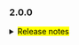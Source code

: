 <!--
 Licensed to the Apache Software Foundation (ASF) under one or more
 contributor license agreements.  See the NOTICE file distributed with
 this work for additional information regarding copyright ownership.
 The ASF licenses this file to You under the Apache License, Version 2.0
 (the "License"); you may not use this file except in compliance with
 the License.  You may obtain a copy of the License at

     http://www.apache.org/licenses/LICENSE-2.0

 Unless required by applicable law or agreed to in writing, software
 distributed under the License is distributed on an "AS IS" BASIS,
 WITHOUT WARRANTIES OR CONDITIONS OF ANY KIND, either express or implied.
 See the License for the specific language governing permissions and
 limitations under the License.
 -->

### 2.0.0

<details>	
  <summary><mark>Release notes</mark></summary>
### Seata-go 2.0.0

Seata-go 2.0.0 Released.

Seata-go is an easy-to-use, high-performance, open source distributed transaction solution.

The version is updated as follows:

### feature：

- [[#761](https://github.com/apache/incubator-seata-go/pull/761)]Support Update join
- [[#806](https://github.com/apache/incubator-seata-go/pull/806)]Add Release Drafter configuration files
- [[#659](https://github.com/apache/incubator-seata-go/pull/659)] support compress for AT undo log
- [[#574](https://github.com/apache/incubator-seata-go/pull/574)] support file and nacos service registry
- [[#584](https://github.com/apache/incubator-seata-go/pull/584)] support the ConsistentHash load balancing strategy in
  the remoting module
- [[#585](https://github.com/apache/incubator-seata-go/pull/585)] support the LeastActive load balancing strategy in the
  remoting module
- [[#605](https://github.com/apache/incubator-seata-go/pull/605)] support the discovery service of Etcd
- [[#622](https://github.com/apache/incubator-seata-go/pull/622)] add round robin strategy of remote call
- [[#691](https://github.com/apache/incubator-seata-go/pull/691)] support protobuf undo log parser
- [[#738](https://github.com/apache/incubator-seata-go/pull/738)] remove session when send heart beat message failed
- [[#739](https://github.com/apache/incubator-seata-go/pull/739)] support automatic refresh functionality for table meta
  cache

### bugfix：

- [[#877](https://github.com/apache/incubator-seata-go/pull/857)]del metadatacache uppertablenamekey and increase
  tablemeta field uppertablename

- [[#861](https://github.com/apache/incubator-seata-go/pull/861)]update project icon in readme
- [[#834](https://github.com/apache/incubator-seata-go/pull/834)]Solve the conflict problem of introducing multiple
  versions of knadh
- [[#839](https://github.com/apache/incubator-seata-go/pull/839)]fix action errors
- [[#850](https://github.com/apache/incubator-seata-go/pull/850)]fix failed parsing table of delete sql
- [[#823](https://github.com/apache/incubator-seata-go/pull/823)]Remove issue translation workflow
- [[#820](https://github.com/apache/incubator-seata-go/pull/820)]Fix possible vulnerabilities caused by common libraries
- [[#810](https://github.com/apache/incubator-seata-go/pull/810)]fix transaction failed ,when using queryContext
- [[#813](https://github.com/apache/incubator-seata-go/pull/813)]add some licenser header
- [[#771](https://github.com/apache/incubator-seata-go/pull/771)]mysql insert on update duplicate sensitive case not
  matched
- [[#797](https://github.com/apache/incubator-seata-go/pull/797)] add ASF header to some files
- [[#781](https://github.com/apache/incubator-seata-go/pull/781)] Fixed that the same record has different lowkeys due
  to mixed case of table names
- [[#780](https://github.com/apache/incubator-seata-go/pull/780)] failed to decode ColumnImage mysql:text type by json
- [[#782](https://github.com/apache/incubator-seata-go/pull/782)] failed to decode ColumnImage mysql:text type by json
- [[#789](https://github.com/apache/incubator-seata-go/pull/789)] add 2025 to NOTICE
- [[#776](https://github.com/apache/incubator-seata-go/pull/776)] fix ci-lint typecheck error
- [[#540](https://github.com/apache/incubator-seata-go/pull/540)] fix init XA panic bug
- [[#590](https://github.com/apache/incubator-seata-go/pull/590)] fix some repo error
- [[#595](https://github.com/apache/incubator-seata-go/pull/595)] check the response error is nil for commit or rollback
- [[#607](https://github.com/apache/incubator-seata-go/pull/607)] fix the bug of jackson serialize
- [[#665](https://github.com/apache/incubator-seata-go/pull/665)] reclaim the heartbeat response message to avoid memory
  leakage of GettyRemoting.future
- [[#672](https://github.com/apache/incubator-seata-go/pull/672)] fix AT rollback bug
- [[#674](https://github.com/apache/incubator-seata-go/pull/674)] fix XA rollback bug
- [[#690](https://github.com/apache/incubator-seata-go/pull/690)] fix AT undo log jackson parser not found bug
- [[#701](https://github.com/apache/incubator-seata-go/pull/701)] fix the InsertOnDuplicateUpdate is an issue with
  bypassing modifying the primary key
- [[#717](https://github.com/apache/incubator-seata-go/pull/717)] support XA report state to TC
- [[#724](https://github.com/apache/incubator-seata-go/pull/724)] support ParenthesesExpr for SQL parser
- [[#736](https://github.com/apache/incubator-seata-go/pull/736)] fix SQL statement not closed's bug
- [[#743](https://github.com/apache/incubator-seata-go/pull/743)] fix bug of gomonkey
- [[#749](https://github.com/apache/incubator-seata-go/pull/749)] fix bug of heart beat

### optimize:

- [[#837](https://github.com/apache/incubator-seata-go/pull/837)]AT model optimize build lock key performance
- [[#824](https://github.com/apache/incubator-seata-go/pull/824)]update SHA256 checksum command in makefile for
  cross-platform compatibility
- [[#777](https://github.com/apache/incubator-seata-go/pull/777)]optimize transaction timeout judgment
- [[#786](https://github.com/apache/incubator-seata-go/pull/786)]support ipv6
- [[#802](https://github.com/apache/incubator-seata-go/pull/802)]support get db version in conn
- [[#745](https://github.com/apache/incubator-seata-go/pull/745)]optimized the daily deletion of fence logs
- [[#767](https://github.com/apache/incubator-seata-go/pull/767)]upgrade some dependent packages to eliminate
  dependencies on some archived repositories
- [[#768](https://github.com/apache/incubator-seata-go/pull/768)]update parser to v0.2.17
- [[#576](https://github.com/apache/incubator-seata-go/pull/576)]  use mirromutth/mysql-action instead of
  icomponent/mysql-action
- [[#594](https://github.com/apache/incubator-seata-go/pull/594)] optimize the log of branch commit procesor
- [[#621](https://github.com/apache/incubator-seata-go/pull/621)] add codeql for ci
- [[#631](https://github.com/apache/incubator-seata-go/pull/631)] upgrade crypto version from 0.9.0 to 0.17.0
- [[#652](https://github.com/apache/incubator-seata-go/pull/652)] upgrade gRPC version from 1.51.0 ro 1.56.3
- [[#667](https://github.com/apache/incubator-seata-go/pull/667)] change mailbox of issues and pull requests from dev to
  notifications
- [[#678](https://github.com/apache/incubator-seata-go/pull/678)] rename module name to seata.apache.org/seata-go
- [[#679](https://github.com/apache/incubator-seata-go/pull/679)] upgrade getty version from 1.4.9 to 1.4.10
- [[#714](https://github.com/apache/incubator-seata-go/pull/714)] optimize the speed of build lock key
- [[#719](https://github.com/apache/incubator-seata-go/pull/719)] only save insertd filed when execute insert SQL in AT
- [[#721](https://github.com/apache/incubator-seata-go/pull/721)] fix the issue where the translation bot is not working
- [[#758](https://github.com/apache/incubator-seata-go/pull/758)] remove unusen files

### test:

- [[#570](https://github.com/apache/incubator-seata-go/pull/570)] add collection unit test
- [[#571](https://github.com/apache/incubator-seata-go/pull/571)] add convert unit test
- [[#572](https://github.com/apache/incubator-seata-go/pull/572)] add reflectx unit test
- [[#5835f0](https://github.com/apache/incubator-seata-go/commit/5835f09ecfd6edeb04c2961163bc4460f578e942)] add random
  loadbalance unit test
- [[#599](https://github.com/apache/incubator-seata-go/pull/599)] add xid loadbalance unit test

### doc:

- [[#844](https://github.com/apache/incubator-seata-go/pull/844)]Enrich the project ReadMe
- [[#760](https://github.com/apache/incubator-seata-go/pull/760)]V2.0.0 release updater
- [[#614](https://github.com/apache/incubator-seata-go/pull/614)] upgrade the unknown license dependency
- [[#632](https://github.com/apache/incubator-seata-go/pull/632)] add ASF basic config
- [[#633](https://github.com/apache/incubator-seata-go/pull/633)] optimize ASF basic config to remove th context check
- [[#644](https://github.com/apache/incubator-seata-go/pull/644)] optimize readme file
- [[#686](https://github.com/apache/incubator-seata-go/pull/686)] add more linter in ci
- [[#737](https://github.com/apache/incubator-seata-go/pull/737)] modify the readme file and update the currently
  completed work
- [[#756](https://github.com/apache/incubator-seata-go/pull/756)] update license checker

### contributors:

Thanks to these contributors for their code commits. Please report an unintended omission.

- [luky116](https://github.com/luky116)
- [Code-Fight](https://github.com/Code-Fight)
- [wt-better](https://github.com/wt-better)
- [luweiqianyi](https://github.com/luweiqianyi)
- [wang1309](https://github.com/wang1309)
- [576470954](https://github.com/576470954)
- [No-SilverBullet](https://github.com/No-SilverBullet)
- [solisamicus](https://github.com/solisamicus)
- [marsevilspirit](https://github.com/marsevilspirit)
- [lxfeng1997](https://github.com/lxfeng1997)
- [AlexStocks](https://github.com/AlexStocks)
- [smiletrl](https://github.com/smiletrl)
- [ptyin](https://github.com/ptyin)
- [yizhibian](https://github.com/yizhibian)
- [oldmee](https://github.com/oldmee)
- [air-3](https://github.com/air-3)
- [slievrly](https://github.com/slievrly)
- [xjlgod](https://github.com/xjlgod)
- [baerwang](https://github.com/baerwang)
- [xyombo](https://github.com/xyombo)
- [testwill](https://github.com/testwill)
- [jasondeng1997](https://github.com/jasondeng1997)
- [jsbxyyx](https://github.com/jsbxyyx)
- [iSuperCoder](https://github.com/iSuperCoder)
- [georgehao](https://github.com/georgehao)
- [liuyuecai](https://github.com/liuyuecai)
- [106umao](https://github.com/106umao)
- [FinnTew](https://github.com/FinnTew)
- [funky-eyes](https://github.com/funky-eyes)
- [tanzegen](https://github.com/tanzegen)
- [lovepoem](https://github.com/lovepoem)
- [MinatoWu](https://github.com/MinatoWu)
- [LucienShen-Liu](https://github.com/LucienShen-Liu)
- [panlei-coder](https://github.com/panlei-coder)
- [lixingjia77](https://github.com/lixingjia77)
- [Road2Melon](https://github.com/Road2Melon)
- [Similarityoung](https://github.com/Similarityoung)
- [YvCeung](https://github.com/YvCeung)
- [pjfanning](https://github.com/pjfanning)
- [hokkine](https://github.com/hokkine)
- [zhangymPerson](https://github.com/zhangymPerson)
- [ForestLH](https://github.com/ForestLH)

Also, we receive many valuable issues, questions and advices from our community. Thanks all.

</detail>